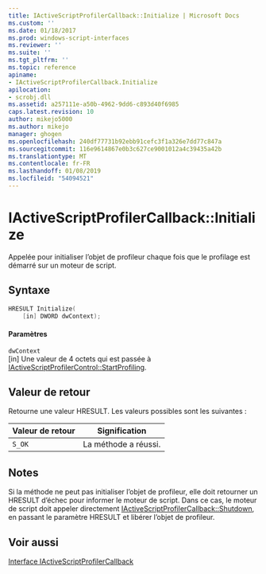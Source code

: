 ```yaml
---
title: IActiveScriptProfilerCallback::Initialize | Microsoft Docs
ms.custom: ''
ms.date: 01/18/2017
ms.prod: windows-script-interfaces
ms.reviewer: ''
ms.suite: ''
ms.tgt_pltfrm: ''
ms.topic: reference
apiname:
- IActiveScriptProfilerCallback.Initialize
apilocation:
- scrobj.dll
ms.assetid: a257111e-a50b-4962-9dd6-c893d40f6985
caps.latest.revision: 10
author: mikejo5000
ms.author: mikejo
manager: ghogen
ms.openlocfilehash: 240df77731b92ebb91cefc3f1a326e7dd77c847a
ms.sourcegitcommit: 116e9614867e0b3c627ce9001012a4c39435a42b
ms.translationtype: MT
ms.contentlocale: fr-FR
ms.lasthandoff: 01/08/2019
ms.locfileid: "54094521"
---
```

# <a name="iactivescriptprofilercallbackinitialize"></a>IActiveScriptProfilerCallback::Initialize
Appelée pour initialiser l’objet de profileur chaque fois que le profilage est démarré sur un moteur de script.  
  
## <a name="syntax"></a>Syntaxe  
  
```cpp
HRESULT Initialize(  
    [in] DWORD dwContext);  
```  
  
#### <a name="parameters"></a>Paramètres  
 `dwContext`  
 [in] Une valeur de 4 octets qui est passée à [IActiveScriptProfilerControl::StartProfiling](../../winscript/reference/iactivescriptprofilercontrol-startprofiling.md).  
  
## <a name="return-value"></a>Valeur de retour  
 Retourne une valeur HRESULT. Les valeurs possibles sont les suivantes :  
  
|Valeur de retour|Signification|  
|------------------|-------------|  
|`S_OK`|La méthode a réussi.|  
  
## <a name="remarks"></a>Notes  
 Si la méthode ne peut pas initialiser l’objet de profileur, elle doit retourner un HRESULT d’échec pour informer le moteur de script. Dans ce cas, le moteur de script doit appeler directement [IActiveScriptProfilerCallback::Shutdown](../../winscript/reference/iactivescriptprofilercallback-shutdown.md), en passant le paramètre HRESULT et libérer l’objet de profileur.  
  
## <a name="see-also"></a>Voir aussi  
 [Interface IActiveScriptProfilerCallback](../../winscript/reference/iactivescriptprofilercallback-interface.md)